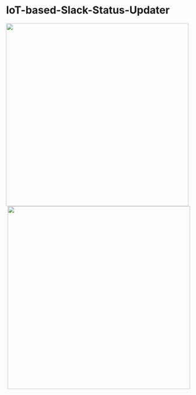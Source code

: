 # IoT-based-Slack-Status-Updater
<img src="https://user-images.githubusercontent.com/64547645/155716593-cd3d4b83-3c19-4f99-8619-9edc6563aec9.png" align="left" width="500">
<img src="https://user-images.githubusercontent.com/64547645/155717716-5ebb6ada-d8cb-4ea1-baac-d08972b4d4dc.JPG" align="right" width="500">
